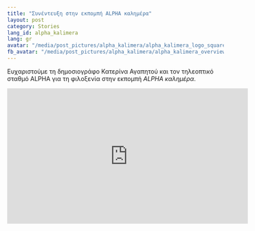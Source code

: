 ```yaml
---
title: "Συνέντευξη στην εκπομπή ALPHA καλημέρα"
layout: post
category: Stories
lang_id: alpha_kalimera
lang: gr
avatar: "/media/post_pictures/alpha_kalimera/alpha_kalimera_logo_square.png"
fb_avatar: "/media/post_pictures/alpha_kalimera/alpha_kalimera_overview.jpg"
---
```


Ευχαριστούμε τη δημοσιογράφο Κατερίνα Αγαπητού και τον τηλεοπτικό σταθμό ALPHA για τη φιλοξενία στην εκπομπή *ALPHA καλημέρα*.

<div class="spacing">
	<center>
        <iframe width="560" height="315" src="https://www.youtube.com/embed/Pk65DZp6EL4" frameborder="0" allow="accelerometer; autoplay; clipboard-write; encrypted-media; gyroscope; picture-in-picture" allowfullscreen></iframe>
	</center>
</div>

